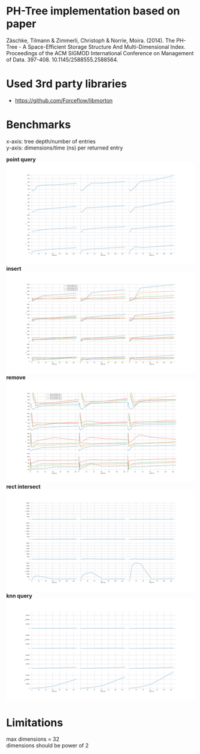 # PH-Tree implementation based on paper
Zäschke, Tilmann & Zimmerli, Christoph & Norrie, Moira. (2014). The PH-Tree - A Space-Efficient Storage Structure And Multi-Dimensional Index. Proceedings of the ACM SIGMOD International Conference on Management of Data. 397-408. 10.1145/2588555.2588564.

# Used 3rd party libraries
- https://github.com/Forceflow/libmorton

# Benchmarks
x-axis: tree depth/number of entries <br>
y-axis: dimensions/time (ns) per returned entry

**point query**
  <img src="images/point_query.png">
**insert**
  <img src="images/insert.png">
**remove**
  <img src="images/remove.png">
**rect intersect**
  <img src="images/intersect_query.png">
**knn query**
  <img src="images/knn_query.png">

# Limitations
max dimensions = 32 <br>
dimensions should be power of 2
